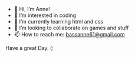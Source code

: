 - 👋 Hi, I’m Anne!
- 👀 I’m interested in coding
- 🌱 I’m currently learning html and css
- 💞️ I’m looking to collaborate on games and stuff
- 📫 How to reach me: bassanne61@gmail.com

Have a great Day. (:
